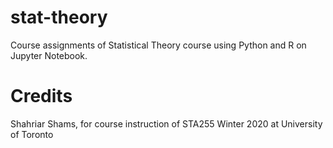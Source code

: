 # stat-theory
Course assignments of Statistical Theory course using Python and R on Jupyter Notebook.

# Credits
Shahriar Shams, for course instruction of STA255 Winter 2020 at University of Toronto

